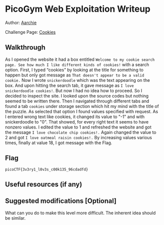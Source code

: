 # PicoGym Web Exploitation Writeup

Author: [Aarchie](https://github.com/aarchie-r)

Challenge Page: [Cookies](http://mercury.picoctf.net:54219/)

## Walkthrough
As I opened the website it had a box entitled `Welcome to my cookie search page. See how much I like different kinds of cookies!` with a search option. First, I typed “cookies” by looking at the title for something to happen but only got message as `That doesn't appear to be a valid cookie.` Now I wrote `snickerdoodle` which was the text appearing on the box. And upon hitting the search tab, it gave message as `I love snickerdoodle cookies!`. But now I had no idea how to proceed. So I decided to inspect the site.
I looked upon the source codes but nothing seemed to be written there. Then I navigated through different tabs and found a tab `cookies` under storage section which hit my mind with the title of the puzzle. As selected that option I found values specified with request.
As I entered wrong text like cookies, it changed its value to "-1" and with snickerdoodle to "0". That showed, for every right text it seems to have nonzero values. I edited the value to 1 and refreshed the website and got the message `I love chocolate chip cookies!.`
Again changed the value to 2 and got `I love oatmeal raisin cookies!.` By increasing values various times, finally at value 18, I got message with the Flag.

## Flag
`picoCTF{3v3ry1_l0v3s_c00k135_96cdadfd}`

## Useful resources (if any)

## Suggested modifications [Optional]
What can you do to make this level more difficult. The inherent idea should be similar.

